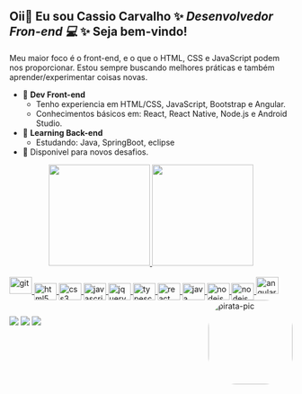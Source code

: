 
## Oii👋 Eu sou **Cassio Carvalho**  ✨ _Desenvolvedor Fron-end 💻_ ✨  Seja bem-vindo!


Meu maior foco é o front-end, e o que o HTML, CSS e JavaScript podem nos proporcionar.
Estou sempre buscando melhores práticas e também aprender/experimentar coisas novas.


- 🔭 **Dev Front-end**
  - Tenho experiencia em HTML/CSS, JavaScript, Bootstrap e Angular.
  - Conhecimentos básicos em: React, React Native, Node.js e Android Studio.
- 🌱 **Learning Back-end**
  - Estudando: Java, SpringBoot, eclipse 
- 🤔 Disponivel para novos desafios.


<div align="center">
  <a href="https://github.com/cassio000">
  <img height="180em" src="https://github-readme-stats.vercel.app/api?username=cassio000&show_icons=true&theme=dracula&include_all_commits=true&count_private=true"/>
  <img height="180em" src="https://github-readme-stats.vercel.app/api/top-langs/?username=cassio000&layout=compact&langs_count=7&theme=dracula"/>
</div>

  
  <div style="display: inline_block"><br>
  <img aling="center" alt="git" height="30" width="40" src="https://cdn.jsdelivr.net/gh/devicons/devicon/icons/git/git-original.svg" />
  <img align="center" alt="html5" height="30" width="40" src="https://cdn.jsdelivr.net/gh/devicons/devicon/icons/html5/html5-original.svg" />
  <img align="center" alt="css3" height="30" width="40" src="https://cdn.jsdelivr.net/gh/devicons/devicon/icons/css3/css3-original.svg" />
  <img align="center" alt="javascript" height="30" width="40" src="https://cdn.jsdelivr.net/gh/devicons/devicon/icons/javascript/javascript-original.svg" />
  <img align="center" alt="jquery" height="30" width="40" src="https://cdn.jsdelivr.net/gh/devicons/devicon/icons/jquery/jquery-plain-wordmark.svg" />
  <img align="center" alt="typescript" height="30" width="40" src="https://cdn.jsdelivr.net/gh/devicons/devicon/icons/typescript/typescript-original.svg" />
  <img align="center" alt="react" height="30" width="40" src="https://cdn.jsdelivr.net/gh/devicons/devicon/icons/react/react-original.svg" />
  <img align="center" alt="java" height="30" width="40" src="https://cdn.jsdelivr.net/gh/devicons/devicon/icons/java/java-original.svg" />            
  <img align="center" alt="nodejs" height="30" width="40" src="https://cdn.jsdelivr.net/gh/devicons/devicon/icons/nodejs/nodejs-original.svg" />
  <img align="center" alt="nodejs" height="30" width="40" src="https://cdn.jsdelivr.net/gh/devicons/devicon/icons/androidstudio/androidstudio-original.svg" />
          
  <img aling="center" alt="angular" height="30" width="40" src="https://cdn.jsdelivr.net/gh/devicons/devicon/icons/angularjs/angularjs-original.svg" />
  <img align="right" alt="pirata-pic" height="150" width="150" style="border-radius:50px;" src="https://avatars.githubusercontent.com/u/89480113?v=4" >
</div>
  
  ##
  
  <div> 
  <a href="https://instagram.com/cassio000" target="_blank"><img src="https://img.shields.io/badge/-Instagram-%23E4405F?style=for-the-badge&logo=instagram&logoColor=white" target="_blank"></a>
  <a href = "mailto:cassiocarvalho49@gmail.com"><img src="https://img.shields.io/badge/-Gmail-%23333?style=for-the-badge&logo=gmail&logoColor=white" target="_blank"></a>
  <a href="https://www.linkedin.com/in/cassio000" target="_blank"><img src="https://img.shields.io/badge/-LinkedIn-%230077B5?style=for-the-badge&logo=linkedin&logoColor=white" target="_blank"></a> 
 
 
</div>
